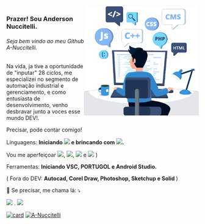 <img src="fundo%20readme.png" min-width="300px" max-width="600px" width="300px" align="right" alt="Programacao">

<p align="left"> 
  <h3>
      Prazer! Sou Anderson Nuccitelli.
</h3>
<h6>
    Seja bem vindo ao meu Github A-Nuccitelli.
</h6>

Na vida, ja tive a oportunidade de "inputar" 28 ciclos, me especializei no segmento de automação industrial e gerenciamento, e como entusiasta de desenvolvimento, venho desbravar junto a voces esse mundo DEV!.

Precisar, pode contar comigo!

<p align="left">
  Linguagens: <strong>Iniciando <img src="https://img.shields.io/badge/Kotlin-0095D5?&style=for-the-badget&logo=kotlin&logoColor=white" /> e brincando com <img src="https://img.shields.io/badge/JavaScript-F7DF1E?style=for-the-badget&logo=javascript&logoColor=black" />.</strong>
</p>
  <p align="left" >
  Vou me aperfeiçoar <img src="https://img.shields.io/badge/HTML-239120?style=for-the-badget&logo=html5&logoColor=white" />, <img src="https://img.shields.io/badge/CSS-239120?&style=for-the-badget&logo=css3&logoColor=white" />, <img src="https://img.shields.io/badge/Node.js-43853D?style=for-the-badget&logo=node.js&logoColor=white" /> e <img src="https://img.shields.io/badge/Java-ED8B00?style=for-the-badget&logo=java&logoColor=white" /> )
</p>
<p align="left">
 Ferramentas: <strong>Iniciando VSC, PORTUGOL e Android Studio.</strong> 
</p>
<p align="left">
    </p>( Fora do DEV: <strong>Autocad, Corel Draw, Photoshop, Sketchup e Solid </strong>)

</p>

<p align="left">
  💌 Se precisar, me chama lá: ⤵️
</p>
  <a href="#" alt="Linkedin">
  <img src="https://img.shields.io/badge/-Linkedin-0e76a8?style=for-the-badget&logo=Linkedin&logoColor=white&link=https://www.linkedin.com/in/anderson-nuccitelli-46b68017b/" /></a> .  <a href="#" alt="Whatsapp">
  <img src="https://img.shields.io/badge/WhatsApp-25D366?style=for-the-badget&logo=whatsapp&logoColor=white&link=https://wa.me/5519974071215/?text=Olá%20te%20encontrei%20no%20Github%20tudo%20à%20bem?" /></a>

[![card](https://github-readme-stats.vercel.app/api?username=A-Nuccitelli&theme=tokyonight)](https://github.com/A-Nuccitelli/) [![A-Nuccitelli](https://github-readme-stats.vercel.app/api/top-langs/?username=A-Nuccitelli&hide=html&layout=compact=true&theme=tokyonight)](https://github.com/A-Nuccitelli/)

